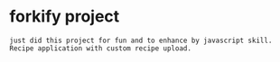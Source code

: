 # forkify project

    just did this project for fun and to enhance by javascript skill. Recipe application with custom recipe upload.
